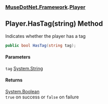 ### [MuseDotNet.Framework](./MuseDotNet-Framework.md 'MuseDotNet.Framework').[Player](./Player.md 'MuseDotNet.Framework.Player')
## Player.HasTag(string) Method
Indicates whether the player has a tag  
```csharp
public bool HasTag(string tag);
```
#### Parameters
<a name='MuseDotNet-Framework-Player-HasTag(string)-tag'></a>
`tag` [System.String](https://docs.microsoft.com/en-us/dotnet/api/System.String 'System.String')  
  
#### Returns
[System.Boolean](https://docs.microsoft.com/en-us/dotnet/api/System.Boolean 'System.Boolean')  
`true` on success or `false` on failure  
